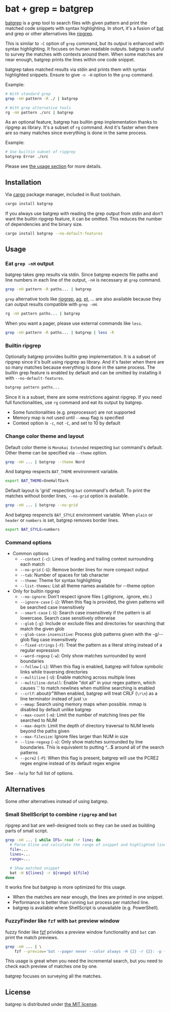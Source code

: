 bat + grep = batgrep
====================

[batgrep][] is a grep tool to search files with given pattern and print the matched code snippets with syntax highlighting.
In short, it's a fusion of [bat][] and grep or other alternatives like [ripgrep][].

This is similar to `-C` option of `grep` command, but its output is enhanced with syntax highlighting. It focuses on human
readable outputs. batgrep is useful to survey the matches with contexts around them. When some matches are near enough, batgrep
prints the lines within one code snippet.

batgrep takes matched results via stdin and prints them with syntax highlighted snippets. Ensure to give `-n -H` option to the
`grep` command.

Example:

```sh
# With standard grep
grep -nH pattern -R ./ | batgrep

# With grep alternative tools
rg -nH pattern ./src | batgrep
```

As an optional feature, batgrep has builtin grep implementation thanks to ripgrep as library. It's a subset of `rg` command. And
it's faster when there are so many matches since everything is done in the same process.

Example:

```sh
# Use builtin subset of ripgrep
batgrep Error ./src
```

Please see [the usage section](#usage) for more details.

## Installation

Via [cargo][] package manager, included in Rust toolchain.

```sh
cargo install batgrep
```

If you always use batgrep with reading the grep output from stdin and don't want the builtin ripgrep feature, it can be omitted.
This reduces the number of dependencies and the binary size.

```sh
cargo install batgrep --no-default-features
```

## Usage

### Eat `grep -nH` output

batgrep takes grep results via stdin. Since batgrep expects file paths and line numbers in each line of the output, `-nH` is
necessary at `grep` command.

```sh
grep -nH pattern -R paths... | batgrep
```

`grep` alternative tools like [ripgrep][], [ag][], [pt][], ... are also available because they can output results compatible with
`grep -nH`.

```sh
rg -nH pattern paths... | batgrep
```

When you want a pager, please use external commands like `less`.

```sh
grep -nH pattern -R paths... | batgrep | less -R
```

### Builtin ripgrep

Optionally batgrep provides builtin grep implementation. It is a subset of ripgrep since it's built using ripgrep as library. And
it's faster when there are so many matches because everything is done in the same process. The builtin grep feature is enabled by
default and can be omitted by installing it with `--no-default-features`.

```sh
batgrep pattern paths...
```

Since it is a subset, there are some restrictions against ripgrep. If you need full functionalities, use `rg` command and eat its
output by batgrep.

- Some functionalities (e.g. preprocessor) are not supported
- Memory map is not used until `--mmap` flag is specified
- Context option is `-c`, not `-C`, and set to 10 by default

### Change color theme and layout

Default color theme is `Monokai Extended` respecting `bat` command's default. Other theme can be specified via `--theme` option.

```sh
grep -nH ... | batgrep --theme Nord
```

And batgrep respects `BAT_THEME` environment variable.

```sh
export BAT_THEME=OneHalfDark
```

Default layout is 'grid' respecting `bat` command's default. To print the matches without border lines, `--no-grid` option is
available.

```sh
grep -nH ... | batgrep --no-grid
```

And batgrep respencts `BAT_STYLE` environment variable. When `plain` or `header` or `numbers` is set, batgrep removes border
lines.

```sh
export BAT_STYLE=numbers
```

### Command options

- Common options
  - `--context` (`-c`): Lines of leading and trailing context surrounding each match
  - `--no-grid` (`-G`): Remove border lines for more compact output
  - `--tab`: Number of spaces for tab character
  - `--theme`: Theme for syntax highlighting
  - `--list-themes`: List all theme names available for --theme option
- Only for builtin ripgrep
  - `--no-ignore`: Don't respect ignore files (.gitignore, .ignore, etc.)
  - `--ignore-case` (`-i`): When this flag is provided, the given patterns will be searched case insensitively
  - `--smart-case` (`-S`): Search case insensitively if the pattern is all lowercase. Search case sensitively otherwise
  - `--glob` (`-g`): Include or exclude files and directories for searching that match the given glob
  - `--glob-case-insensitive`: Process glob patterns given with the -g/--glob flag case insensitively
  - `--fixed-strings` (`-F`): Treat the pattern as a literal string instead of a regular expression
  - `--word-regexp` (`-w`): Only show matches surrounded by word boundaries
  - `--follow` (`-L`): When this flag is enabled, batgrep will follow symbolic links while traversing directories
  - `--multiline` (`-U`): Enable matching across multiple lines
  - `--multiline-dotall`: Enable "dot all" in your regex pattern, which causes '.' to match newlines when multiline searching is enabled
  - `--crlf`: about(r"When enabled, batgrep will treat CRLF (`\r\n`) as a line terminator instead of just `\n`
  - `--mmap`: Search using memory maps when possible. mmap is disabled by default unlike batgrep
  - `--max-count` (`-m`): Limit the number of matching lines per file searched to NUM
  - `--max-depth`: Limit the depth of directory traversal to NUM levels beyond the paths given
  - `--max-filesize`: Ignore files larger than NUM in size
  - `--line-regexp` (`-x`): Only show matches surrounded by line boundaries. This is equivalent to putting ^...$ around all of the search patterns
  - `--pcre2` (`-P`): When this flag is present, batgrep will use the PCRE2 regex engine instead of its default regex engine

See `--help` for full list of options.

## Alternatives

Some other alternatives instead of using batgrep.

### Small ShellScript to combine `ripgrep` and `bat`

ripgrep and bat are well-designed tools so they can be used as building parts of small script.

```sh
grep -nH ... | while IFS= read -r line; do
  # Parse $line and calculate the range of snippet and highlighted lines
  file=...
  lines=...
  range=...

  # Show matched snippet
  bat -H ${lines} -r ${range} ${file}
done
```

It works fine but batgrep is more optimized for this usage.

- When the matches are near enough, the lines are printed in one snippet.
- Performance is better than running `bat` process per matched line.
- batgrep is available where ShellScript is unavailable (e.g. PowerShell).

### FuzzyFinder like `fzf` with `bat` preview window

fuzzy finder like [fzf][] privides a preview window functionality and `bat` can print the match previews.

```sh
grep -nH ... | \
    fzf --preview='bat --pager never --color always -H {2} -r {2}: -p {1}' --delimiter=:
```

This usage is great when you need the incremental search, but you need to check each preview of matches one by one.

batgrep focuses on surveying all the matches.

## License

batgrep is distributed under [the MIT license](./LICENSE.txt).

[batgrep]: https://github.com/rhysd/batgrep
[ripgrep]: https://github.com/BurntSushi/ripgrep
[bat]: https://github.com/sharkdp/bat
[cargo]: https://github.com/rust-lang/cargo
[ag]: https://github.com/ggreer/the_silver_searcher
[pt]: https://github.com/monochromegane/the_platinum_searcher
[fzf]: https://github.com/junegunn/fzf
